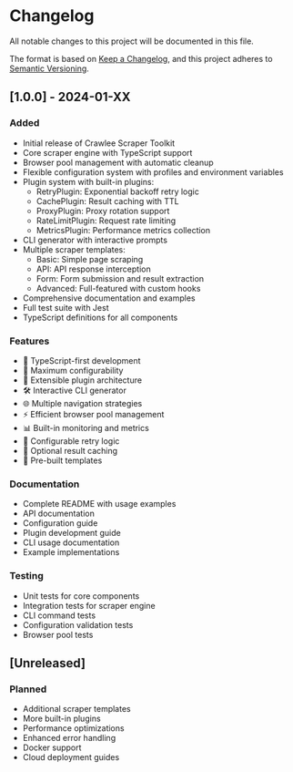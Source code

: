 # Changelog

All notable changes to this project will be documented in this file.

The format is based on [Keep a Changelog](https://keepachangelog.com/en/1.0.0/),
and this project adheres to [Semantic Versioning](https://semver.org/spec/v2.0.0.html).

## [1.0.0] - 2024-01-XX

### Added
- Initial release of Crawlee Scraper Toolkit
- Core scraper engine with TypeScript support
- Browser pool management with automatic cleanup
- Flexible configuration system with profiles and environment variables
- Plugin system with built-in plugins:
  - RetryPlugin: Exponential backoff retry logic
  - CachePlugin: Result caching with TTL
  - ProxyPlugin: Proxy rotation support
  - RateLimitPlugin: Request rate limiting
  - MetricsPlugin: Performance metrics collection
- CLI generator with interactive prompts
- Multiple scraper templates:
  - Basic: Simple page scraping
  - API: API response interception
  - Form: Form submission and result extraction
  - Advanced: Full-featured with custom hooks
- Comprehensive documentation and examples
- Full test suite with Jest
- TypeScript definitions for all components

### Features
- 🎯 TypeScript-first development
- 🔧 Maximum configurability
- 🔌 Extensible plugin architecture
- 🛠️ Interactive CLI generator
- 🌐 Multiple navigation strategies
- ⚡ Efficient browser pool management
- 📊 Built-in monitoring and metrics
- 🔄 Configurable retry logic
- 💾 Optional result caching
- 🎨 Pre-built templates

### Documentation
- Complete README with usage examples
- API documentation
- Configuration guide
- Plugin development guide
- CLI usage documentation
- Example implementations

### Testing
- Unit tests for core components
- Integration tests for scraper engine
- CLI command tests
- Configuration validation tests
- Browser pool tests

## [Unreleased]

### Planned
- Additional scraper templates
- More built-in plugins
- Performance optimizations
- Enhanced error handling
- Docker support
- Cloud deployment guides

